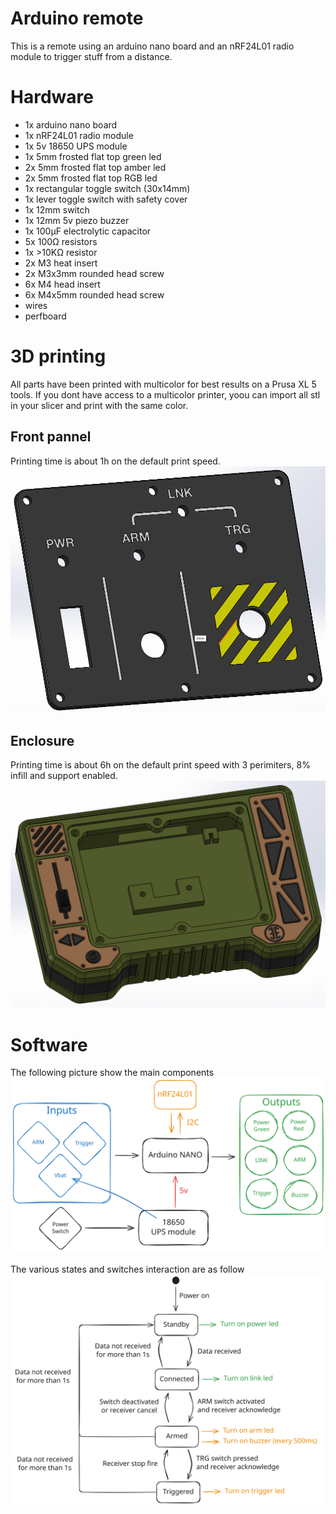 # Arduino remote
This is a remote using an arduino nano board and an nRF24L01 radio module to trigger stuff from a distance.

# Hardware
- 1x arduino nano board
- 1x nRF24L01 radio module
- 1x 5v 18650 UPS module
- 1x 5mm frosted flat top green led
- 2x 5mm frosted flat top amber led
- 2x 5mm frosted flat top RGB led
- 1x rectangular toggle switch (30x14mm)
- 1x lever toggle switch with safety cover
- 1x 12mm switch
- 1x 12mm 5v piezo buzzer
- 1x 100µF electrolytic capacitor
- 5x 100Ω resistors
- 1x >10KΩ resistor
- 2x M3 heat insert
- 2x M3x3mm rounded head screw
- 6x M4 head insert
- 6x M4x5mm rounded head screw
- wires
- perfboard

# 3D printing
All parts have been printed with multicolor for best results on a Prusa XL 5 tools.
If you dont have access to a multicolor printer, yoou can import all stl in your slicer and print with the same color.

## Front pannel
Printing time is about 1h on the default print speed.
<img src="./face_pannel.png">

## Enclosure
Printing time is about 6h on the default print speed with 3 perimiters, 8% infill and support enabled.
<img src="./enclosure.png">

# Software
The following picture show the main components
<img src="./remote_block_diagram.svg">

The various states and switches interaction are as follow
<img src="./remote_state_diagram.svg">
